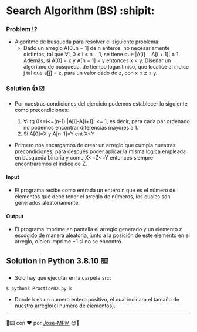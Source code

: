 # Search Algorithm (BS) :shipit:

### Problem ⁉️ 
* Algoritmo de busqueda para resolver el siguiente problema:
    - Dado un arreglo A[0..n − 1] de n enteros, no necesariamente distintos, tal que ∀i, 0 ≤ i ≤ n − 1, se tiene que |A[i] − A[i + 1]| ≤ 1. Además, si A[0] = x y A[n − 1] = y entonces x < y. Diseñar un algoritmo de búsqueda, de tiempo logarı́tmico, que localice al ı́ndice j tal que a[j] = z, para un valor dado de z, con x ≤ z ≤ y. 

### Solution 👍 ☑️
* Por nuestras condiciones del ejercicio podemos establecer lo siguiente como precondiciones:
    1. ∀i tq 0<=i<=(n-1) |A[i]-A[i+1]| <= 1, es decir, para cada par ordenado no podemos encontrar diferencias mayores a 1.
    2. Si A[0]=X y A[n-1]=Y ent X<Y

* Primero nos encargamos de crear un arreglo que cumpla nuestras precondiciones, para después poder aplicar la misma logica empleada en busqueda binaria y como X<=Z<=Y entonces siempre encontraremos el indice de Z.

#### Input

* El programa recibe como entrada un entero n que es el número de elementos que debe tener el arreglo de números, los cuales son generados aleatoriamente.

#### Output

* El programa imprime en pantalla el arreglo generado y un elemento z escogido de manera aleatoria, junto a la posición de este elemento en el arreglo, o bien imprime −1 si no se encontró.

## Solution in Python 3.8.10 ⌨️
* Solo hay que ejecutar en la carpeta src:

```
$ python3 Practice02.py k
```
* Donde k es un numero entero positivo, el cual indicara el tamaño de nuestro arreglo(el numero de elementos).


---
🥇⌨️ con ❤️ por [Jose-MPM](https://github.com/Jose-MPM) 😊🔧
